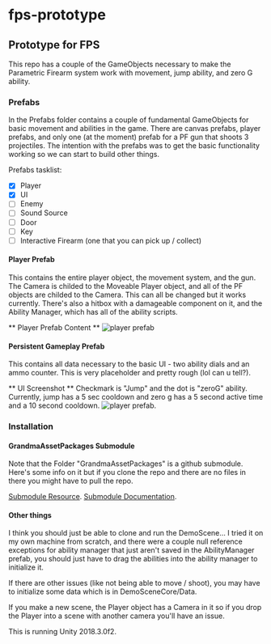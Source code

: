 # fps-prototype

## Prototype for FPS
This repo has a couple of the GameObjects necessary to make the Parametric Firearm system work with movement, jump ability, and zero G ability.

### Prefabs
In the Prefabs folder contains a couple of fundamental GameObjects for basic movement and abilities in the game. There are canvas prefabs, player prefabs, and only one (at the moment) prefab for a PF gun that shoots 3 projectiles. The intention with the prefabs was to get the basic functionality working so we can start to build other things. 

Prefabs tasklist:
- [x] Player
- [x] UI
- [ ] Enemy
- [ ] Sound Source
- [ ] Door
- [ ] Key
- [ ] Interactive Firearm (one that you can pick up / collect)

#### Player Prefab
This contains the entire player object, the movement system, and the gun. The Camera is childed to the Moveable Player object, and all of the PF objects are childed to the Camera. This can all be changed but it works currently. There's also a hitbox with a damageable component on it, and the Ability Manager, which has all of the ability scripts.

** Player Prefab Content **
![player prefab](https://user-images.githubusercontent.com/25305809/53062278-4f2f2180-348e-11e9-8a87-4c585f7d66d8.png)

#### Persistent Gameplay Prefab
This contains all data necessary to the basic UI - two ability dials and an ammo counter. This is very placeholder and pretty rough (lol can u tell?).

** UI Screenshot **
Checkmark is "Jump" and the dot is "zeroG" ability. Currently, jump has a 5 sec cooldown and zero g has a 5 second active time and a 10 second cooldown.
![player prefab](https://user-images.githubusercontent.com/25305809/53062287-56eec600-348e-11e9-8124-c5b9cc905bdd.png).

### Installation

#### GrandmaAssetPackages Submodule
Note that the Folder "GrandmaAssetPackages" is a github submodule. Here's some info on it but if you clone the repo and there are no files in there you might have to pull the repo. 

[Submodule Resource](https://gist.github.com/gitaarik/8735255).
[Submodule Documentation](https://git-scm.com/book/en/v2/Git-Tools-Submodules).

#### Other things
I think you should just be able to clone and run the DemoScene... I tried it on my own machine from scratch, and there were a couple null reference exceptions for ability manager that just aren't saved in the AbilityManager prefab, you should just have to drag the abilities into the ability manager to initialize it. 

If there are other issues (like not being able to move / shoot), you may have to initialize some data which is in DemoSceneCore/Data. 

If you make a new scene, the Player object has a Camera in it so if you drop the Player into a scene with another camera you'll have an issue.

This is running Unity 2018.3.0f2. 


